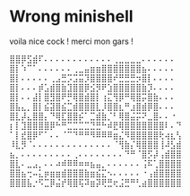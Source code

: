 # Wrong minishell

voila nice cock !
merci mon gars !

⣿⣿⡿⣫⣾⠏⠄⠄⠄⠄⠄⠄⠄⠄⠄⠄⠄⠄⢀⣀⣀⣀⣀⠄⠄⠄⠄⠄⠄
⣿⡇⠱⠉⠁⠄⠄⠄⠄⠄⠄⢀⣀⣤⣶⣶⣿⣿⣿⣿⣿⣿⣿⣦⠄⠄⠄⠄⠄
⣿⡇⠄⠄⠄⠄⠄⢀⣠⣛⡩⣩⣭⡹⣿⣿⣿⣿⠞⣛⣛⣛⡲⣿⡇⠄⠄⠄⠄
⣿⡇⠄⠄⠄⡾⣡⣾⣿⣷⣹⣿⣿⡿⣪⡻⠟⣱⣿⣿⣿⣿⣿⣷⡹⠄⠄⠄⠄
⣿⡇⠄⠄⣼⡇⣿⣻⣿⠟⡛⢿⣿⣾⣿⡇⢰⣍⢻⡿⠛⢿⣿⡭⣿⣷⠄⠄⠄
⣿⣧⣄⡀⣿⡇⣮⣽⣿⣮⣉⣾⣿⣿⣿⣇⡸⣿⣿⣆⠛⣰⣿⣾⡿⣿⠄⠄⠄
⣿⣇⡼⣄⣿⣿⡄⠙⢿⣏⣿⣿⡮⠁⣉⣾⣷⡈⠃⢿⣿⣬⡭⠝⣀⣿⠄⠄⠐
⡆⡇⣹⣿⣿⣿⣿⡿⠓⠛⣉⣉⣉⣉⣙⣛⠓⠾⣟⢿⣿⣿⣿⣿⣿⣿⣿⠇⠄⠙
⠁⡇⣞⣿⡿⠋⠁⠄⠄⠈⠉⠙⠛⠛⠻⠿⠿⠿⣶⣌⠻⣿⣿⣿⣿⣿⢗⢴⣆⢣
⠸⣇⡻⠈⠄⠄⠄⠄⠄⠄⠄⠄⠄⠄⠄⠄⠄⠄⠈⢻⣷⡌⢿⣿⣿⣿⢸⠼⣣⣾
⣦⡀⠄⠄⠄⠄⠄⠄⠄⠄⠄⢀⠄⠄⠄⠄⠄⠄⠄⠄⠙⠛⠈⣿⡫⡼⢠⣾⣿⣿
⣿⣇⠄⣀⣠⡀⠄⠄⠴⠾⠿⠿⠶⠶⣦⣤⡀⠄⠄⠄⠄⠄⠄⢨⠯⢁⣿⣿⣿⣿
⣿⣿⣦⢒⠤⣅⡶⣶⣶⣾⣿⣿⣿⣷⣶⣮⣍⠢⠄⠄⠄⠄⠄⠐⢠⣾⣿⣿⣿⣿
⣿⣿⣿⣧⡐⠫⣉⡿⣬⡞⢿⣿⢯⠽⣶⡽⢟⣛⢖⣨⣛⠛⢃⣴⣿⣿⣿⣿⣿⣿
